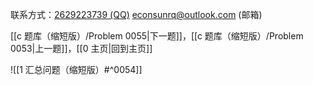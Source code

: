 联系方式：<a href="https://qm.qq.com/q/iA1sKuakak">2629223739 (QQ)</a> <a href="mailto:econsunrq@outlook.com">econsunrq@outlook.com (邮箱)</a>

[[c 题库（缩短版）/Problem 0055|下一题]]，[[c 题库（缩短版）/Problem 0053|上一题]]，[[0 主页|回到主页]]

![[1 汇总问题（缩短版）#^0054]]